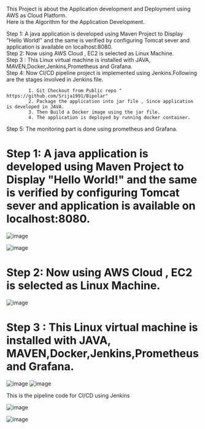 This Project is about the Application development and Deployment using AWS as Cloud Platform.<br />
Here is the Algorithm for the Application Development.<br />


Step 1: A java application is developed using Maven Project to Display "Hello World!" and the same is verified by configuring Tomcat sever and application is available on localhost:8080.<br />
Step 2: Now using AWS Cloud , EC2 is selected as Linux Machine.<br />
Step 3 : This Linux virtual machine is installed with JAVA, MAVEN,Docker,Jenkins,Prometheus and Grafana.<br />
Step 4: Now CI/CD pipeline project is implemented using Jenkins.Following are the stages involved in Jenkins file.<br />

            1. Git Checkout from Public repo " https://github.com/Srija1991/Bipolar"
            2. Package the application into jar file , Since application is developed in JAVA.
            3. Then Build a Docker image using the jar file.
            4. The application is deployed by running docker container.
            
  Step 5: The monitoring part is done using prometheus and Grafana. 


# Step 1: A java application is developed using Maven Project to Display "Hello World!" and the same is verified by configuring Tomcat sever and application is available on localhost:8080.
![image](https://github.com/Srija1991/Bipolar/assets/120301491/9bb67f90-45c6-4523-b9ac-175404b8a3d2)<br />

![image](https://github.com/Srija1991/Bipolar/assets/120301491/d36d3ec1-a514-4909-bc2c-e43bf381f920) <br />
# Step 2: Now using AWS Cloud , EC2 is selected as Linux Machine.<br />

![image](https://github.com/Srija1991/Bipolar/assets/120301491/6f2438e0-372d-47b3-a17e-f55056aa6862) <br />

# Step 3 : This Linux virtual machine is installed with JAVA, MAVEN,Docker,Jenkins,Prometheus and Grafana.<br />

![image](https://github.com/Srija1991/Bipolar/assets/120301491/69d9a6fd-f510-4272-b557-282d7e4e2c8f)
![image](https://github.com/Srija1991/Bipolar/assets/120301491/fddcf589-bd53-494e-b20c-c7657e0dee3a)<br />

This is the pipeline code for CI/CD using Jenkins <br />

![image](https://github.com/Srija1991/Bipolar/assets/120301491/d7e175dd-00a8-4c04-aabd-c7dc61a8ce8d) <br />

![image](https://github.com/Srija1991/Bipolar/assets/120301491/d2bdbec7-0ecd-4393-ac64-170bc814f19e)<br />







